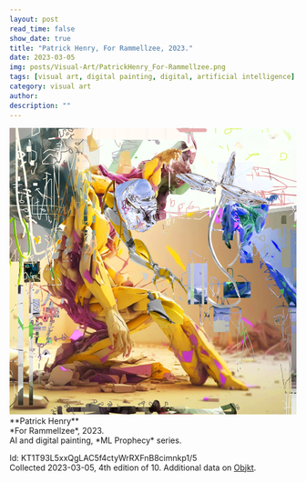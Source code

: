 ```yaml
---
layout: post
read_time: false
show_date: true
title: "Patrick Henry, For Rammellzee, 2023."
date: 2023-03-05
img: posts/Visual-Art/PatrickHenry_For-Rammellzee.png
tags: [visual art, digital painting, digital, artificial intelligence]
category: visual art
author: 
description: ""
---
```


<img src='./assets/img/posts/Visual-Art/PatrickHenry_For-Rammellzee.png'>

<br>
**Patrick Henry**
<br>*For Rammellzee*, 2023.
<br>AI and digital painting, *ML Prophecy* series.


 <div class="page-separator"></div>

Id: KT1T93L5xxQgLAC5f4ctyWrRXFnB8cimnkp1/5
<br>Collected 2023-03-05, 4th edition of 10. Additional data on [Objkt](https://objkt.com/tokens/KT1T93L5xxQgLAC5f4ctyWrRXFnB8cimnkp1/5).
